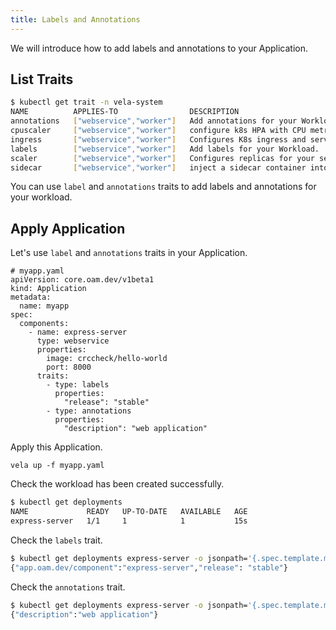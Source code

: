 ```yaml
---
title: Labels and Annotations
---
```


We will introduce how to add labels and annotations to your Application.

## List Traits

```bash
$ kubectl get trait -n vela-system
NAME          APPLIES-TO                DESCRIPTION
annotations   ["webservice","worker"]   Add annotations for your Workload.
cpuscaler     ["webservice","worker"]   configure k8s HPA with CPU metrics for Deployment
ingress       ["webservice","worker"]   Configures K8s ingress and service to enable web traffic for your service. Please use route trait in cap center for advanced usage.
labels        ["webservice","worker"]   Add labels for your Workload.
scaler        ["webservice","worker"]   Configures replicas for your service by patch replicas field.
sidecar       ["webservice","worker"]   inject a sidecar container into your app
```

You can use `label` and `annotations` traits to add labels and annotations for your workload.

## Apply Application

Let's use `label` and `annotations` traits in your Application.

```shell
# myapp.yaml
apiVersion: core.oam.dev/v1beta1
kind: Application
metadata:
  name: myapp
spec:
  components:
    - name: express-server
      type: webservice
      properties:
        image: crccheck/hello-world
        port: 8000
      traits:
        - type: labels
          properties:
            "release": "stable"
        - type: annotations
          properties:
            "description": "web application"
```

Apply this Application.

```shell
vela up -f myapp.yaml
```

Check the workload has been created successfully.

```bash
$ kubectl get deployments
NAME             READY   UP-TO-DATE   AVAILABLE   AGE
express-server   1/1     1            1           15s
```

Check the `labels` trait.

```bash
$ kubectl get deployments express-server -o jsonpath='{.spec.template.metadata.labels}'
{"app.oam.dev/component":"express-server","release": "stable"}
```

Check the `annotations` trait.

```bash
$ kubectl get deployments express-server -o jsonpath='{.spec.template.metadata.annotations}'
{"description":"web application"}
```
